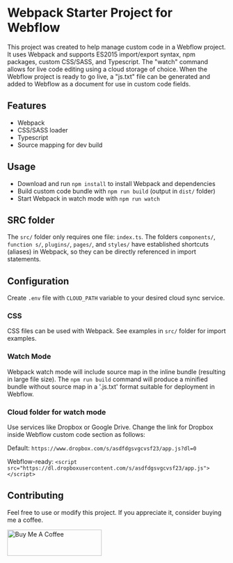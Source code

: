 # Webpack Starter Project for Webflow

This project was created to help manage custom code in a Webflow project. It uses Webpack and supports ES2015 import/export syntax, npm packages, custom CSS/SASS, and Typescript. The "watch" command allows for live code editing using a cloud storage of choice. When the Webflow project is ready to go live, a "js.txt" file can be generated and added to Webflow as a document for use in custom code fields.

## Features

- Webpack
- CSS/SASS loader
- Typescript
- Source mapping for dev build

## Usage

- Download and run `npm install` to install Webpack and dependencies
- Build custom code bundle with `npm run build` (output in `dist/` folder)
- Start Webpack in watch mode with `npm run watch`

## SRC folder

The `src/` folder only requires one file: `index.ts`. The folders `components/`, `function s/`, `plugins/`, `pages/`, and `styles/` have established shortcuts (aliases) in Webpack, so they can be directly referenced in import statements.

## Configuration

Create `.env` file with `CLOUD_PATH` variable to your desired cloud sync service.

### CSS

CSS files can be used with Webpack. See examples in `src/` folder for import examples.

### Watch Mode

Webpack watch mode will include source map in the inline bundle (resulting in large file size). The `npm run build` command will produce a minified bundle without source map in a '.js.txt' format suitable for deployment in Webflow.

### Cloud folder for watch mode

Use services like Dropbox or Google Drive. Change the link for Dropbox inside Webflow custom code section as follows:

Default: `https://www.dropbox.com/s/asdfdgsvgcvsf23/app.js?dl=0`

Webflow-ready: `<script src="https://dl.dropboxusercontent.com/s/asdfdgsvgcvsf23/app.js"></script>`

## Contributing

Feel free to use or modify this project. If you appreciate it, consider buying me a coffee.

<a href="https://www.buymeacoffee.com/psoldunov" target="_blank"><img src="https://cdn.buymeacoffee.com/buttons/v2/default-yellow.png" alt="Buy Me A Coffee" style="height: 60px !important;width: 217px !important;"></a>
